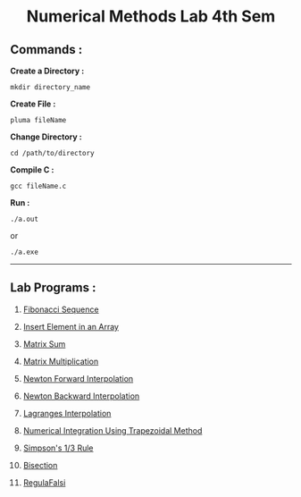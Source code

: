 <div align="center">
 <h1> Numerical Methods Lab 4th Sem </h1>
</div>

## **Commands :**

**Create a Directory :**

```
mkdir directory_name
```

**Create File :**

```
pluma fileName
```

**Change Directory :**

```
cd /path/to/directory
```

**Compile C :**

```
gcc fileName.c
```

**Run :**

```
./a.out
```

or

```
./a.exe
```

---

## Lab Programs :
1. [Fibonacci Sequence](https://github.com/Soumojitshome2023/Numerical-Methods-Lab-4th-Sem/blob/main/01_Fibonacci_Sequence.c)

2. [Insert Element in an Array](https://github.com/Soumojitshome2023/Numerical-Methods-Lab-4th-Sem/blob/main/02_Insert_Element_Array.c)

3. [Matrix Sum](https://github.com/Soumojitshome2023/Numerical-Methods-Lab-4th-Sem/blob/main/03_Matrix_Sum.c)

4. [Matrix Multiplication](https://github.com/Soumojitshome2023/Numerical-Methods-Lab-4th-Sem/blob/main/04_Matrix_Multiplication.c)

5. [Newton Forward Interpolation](https://github.com/Soumojitshome2023/Numerical-Methods-Lab-4th-Sem/blob/main/05_Newton_Forward_Interpolation.c)

6. [Newton Backward Interpolation](https://github.com/Soumojitshome2023/Numerical-Methods-Lab-4th-Sem/blob/main/06_Newton_Backward_Interpolation.c)

7. [Lagranges Interpolation](https://github.com/Soumojitshome2023/Numerical-Methods-Lab-4th-Sem/blob/main/07_Lagranges_Interpolation.c)

8. [Numerical Integration Using Trapezoidal Method](https://github.com/Soumojitshome2023/Numerical-Methods-Lab-4th-Sem/blob/main/08_Numerical_Integration_Trapezoidal_Method.c)

9. [Simpson's 1/3 Rule](https://github.com/Soumojitshome2023/Numerical-Methods-Lab-4th-Sem/blob/main/09_Simpsons_1_3_Rule.c)

10. [Bisection](https://github.com/Soumojitshome2023/Numerical-Methods-Lab-4th-Sem/blob/main/10_Bisection.c)

11. [RegulaFalsi](https://github.com/Soumojitshome2023/Numerical-Methods-Lab-4th-Sem/blob/main/11_RegulaFalsi.c)

